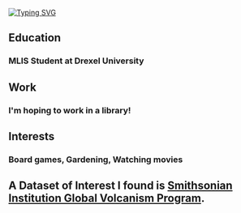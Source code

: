 <a href="https://git.io/typing-svg"><img src="https://readme-typing-svg.herokuapp.com?font=Fira+Code&size=75&duration=1500&pause=600&color=ffc168&background=1cc7d0&center=true&vCenter=true&multiline=true&width=1920&height=384&lines=Hello+there!;My+name+is+MaryKate+Baker%2C+;Welcome+to+my+README" alt="Typing SVG" /></a>

## Education
### MLIS Student at Drexel University
## Work
### I'm hoping to work in a library!
## Interests
### Board games, Gardening, Watching movies

## A Dataset of Interest I found is [Smithsonian Institution Global Volcanism Program](https://volcano.si.edu/).

